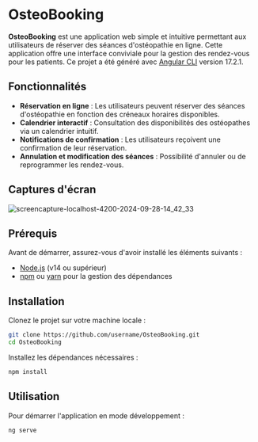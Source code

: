 # OsteoBooking

**OsteoBooking** est une application web simple et intuitive permettant aux utilisateurs de réserver des séances d'ostéopathie en ligne. Cette application offre une interface conviviale pour la gestion des rendez-vous pour les patients.
Ce projet a été généré avec [Angular CLI](https://github.com/angular/angular-cli) version 17.2.1.

## Fonctionnalités

- **Réservation en ligne** : Les utilisateurs peuvent réserver des séances d'ostéopathie en fonction des créneaux horaires disponibles.
- **Calendrier interactif** : Consultation des disponibilités des ostéopathes via un calendrier intuitif.
- **Notifications de confirmation** : Les utilisateurs reçoivent une confirmation de leur réservation.
- **Annulation et modification des séances** : Possibilité d'annuler ou de reprogrammer les rendez-vous.

## Captures d'écran
![screencapture-localhost-4200-2024-09-28-14_42_33](https://github.com/user-attachments/assets/1751f320-34ee-4ae2-aaa1-a8af99ada0d4)

## Prérequis

Avant de démarrer, assurez-vous d'avoir installé les éléments suivants :

- [Node.js](https://nodejs.org/) (v14 ou supérieur)
- [npm](https://www.npmjs.com/) ou [yarn](https://yarnpkg.com/) pour la gestion des dépendances

## Installation

Clonez le projet sur votre machine locale :

```bash
git clone https://github.com/username/OsteoBooking.git
cd OsteoBooking
```
Installez les dépendances nécessaires :

```bash
npm install
```

## Utilisation

Pour démarrer l'application en mode développement :

```bash
ng serve
```
